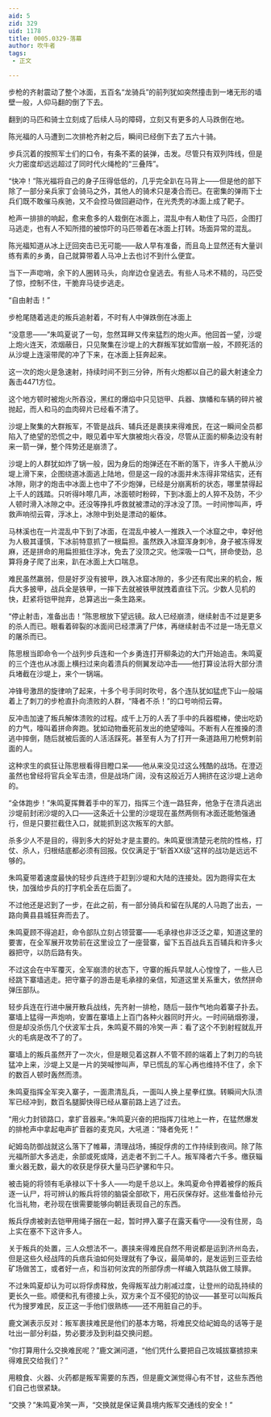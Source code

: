 ```yaml
---
aid: 5
zid: 329
uid: 1178
title: 0005.0329-落幕
author: 吹牛者
tags: 
 - 正文

---
```




  步枪的齐射震动了整个冰面，五百名“龙骑兵”的前列犹如突然撞击到一堵无形的墙壁一般，人仰马翻的倒了下去。

  翻到的马匹和骑士立刻成了后续人马的障碍，立刻又有更多的人马跌倒在地。

  陈光福的人马遭到二次排枪齐射之后，瞬间已经倒下去了五六十骑。

  步兵沉着的按照军士们的口令，有条不紊的装弹，击发。尽管只有双列阵线，但是火力密度却远远超过了同时代火绳枪的“三叠阵”。

  “快冲！”陈光福将自己的身子压得低低的，几乎完全趴在马背上——但是他的部下除了一部分亲兵家丁会骑马之外，其他人的骑术只是凑合而已。在密集的弹雨下士兵们既不敢催马疾驰，又不会控马做回避动作，在光秃秃的冰面上成了靶子。

  枪声一排排的响起，愈来愈多的人栽倒在冰面上，混乱中有人勒住了马匹，企图打马逃走，也有人不知所措的被惊吓的马匹带着在冰面上打转。场面异常的混乱。

  陈光福知道从冰上迂回突击已无可能——敌人早有准备，而且岛上显然还有大量训练有素的乡勇，自己就算带着人马冲上去也讨不到什么便宜。

  当下一声唿哨，余下的人圈转马头，向岸边仓皇逃去。有些人马术不精的，马匹受了惊，控制不住，干脆弃马徒步逃走。

  “自由射击！”

  步枪尾随着逃走的叛兵追射着，不时有人中弹跌倒在冰面上

  “没意思——”朱鸣夏说了一句，忽然耳畔又传来猛烈的炮火声。他回首一望，沙堤上炮火连天，浓烟蔽日，只见聚集在沙堤上的大群叛军犹如雪崩一般，不顾死活的从沙堤上连滚带爬的冲了下来，在冰面上狂奔起来。

  这一次的炮火是急速射，持续时间不到三分钟，所有火炮都以自己的最大射速全力轰击4471方位。

  这个地方顿时被炮火所吞没，黑红的爆焰中只见铠甲、兵器、旗幡和车辆的碎片被抛起，而人和马的血肉碎片已经看不清了。

  沙堤上聚集的大群叛军，不管是战兵、辅兵还是裹挟来得难民，在这一瞬间全员都陷入了绝望的恐慌之中，眼见着中军大旗被炮火吞没，尽管从正面的柳条边没有射来一箭一弹，整个阵势还是崩溃了。

  沙堤上的人群犹如炸了锅一般，因为身后的炮弹还在不断的落下，许多人干脆从沙堤上滑下来，企图绕道冰面逃上陆地，但是这一段的冰面并未冻得非常结实，还有冰隙，刚才的炮击中冰面上也中了不少炮弹，已经是分崩离析的状态，哪里禁得起上千人的践踏。只听得咔嚓几声，冰面顿时粉碎，下到冰面上的人猝不及防，不少人顿时滑入冰隙之中。还没等挣扎呼救就被漂动的浮冰没了顶。一时间惨叫声，呼救声响彻云霄，浮冰上，冰隙中到处是漂动的躯体。

  马林溪也在一片混乱中下到了冰面，在混乱中被人一推跌入一个冰窟之中，幸好他为人极其谨慎，下冰前特意抓了一根扁担。虽然跌入冰窟浑身刺冷，身子被冻得发麻，还是拼命的用扁担抵住浮冰，免去了没顶之灾。他深吸一口气，拼命使劲，总算将身子爬了出来，趴在冰面上大口喘息。

  难民虽然羸弱，但是好歹没有披甲，跌入冰窟冰隙的，多少还有爬出来的机会，叛兵大多披甲，战兵全是铁甲，一摔下去就被铁甲就拽着直往下沉。少数人见机的快，赶紧将铠甲抛弃，总算逃出一条生路来。

  “停止射击，准备出击！”陈思根放下望远镜。敌人已经崩溃，继续射击不过是更多的杀人而已。眼看着碎裂的冰面间已经漂满了尸体，再继续射击不过是一场无意义的屠杀而已。

  陈思根当即命令一个战列步兵连和一个乡勇连打开柳条边的大门开始追击。朱鸣夏的三个连也从冰面上横扫过来向着溃兵的侧翼发动冲击——他打算设法将大部分溃兵堵截在沙堤上，来个一锅端。

  冲锋号激昂的旋律响了起来，十多个号手同时吹号，各个连队犹如猛虎下山一般端着上了刺刀的步枪直扑向溃败的人群，“降者不杀！”的口号响彻云霄。

  反冲击加速了叛兵解体溃败的过程。成千上万的人丢了手中的兵器棍棒，使出吃奶的力气，嚎叫着拼命奔跑。犹如动物垂死前发出的绝望嚎叫。不断有人在推搡的溃逃中摔倒，随后就被后面的人活活踩死。甚至有人为了打开一条道路用刀枪劈刺前面的人。

  这种求生的疯狂让陈思根看得目瞪口呆——他从来没见过这么残酷的战场。在澄迈虽然也曾经将官兵全军击溃，但是战场广阔，没有这般近万人拥挤在这沙堤上逃命的。

  “全体跑步！”朱鸣夏挥舞着手中的军刀，指挥三个连一路狂奔，他急于在溃兵逃出沙堤前封闭沙堤的入口——这条近十公里的沙堤现在虽然两侧有冰面还能勉强通行，但是只要拦截住入口，就能抓到这次叛军的大部。

  杀多少人不是目的，得到多大的好处才是主要的。朱鸣夏很清楚元老院的性格，打仗、杀人，归根结底都必须有回报。仅仅满足于“斩首XX级”这样的战功是远远不够的。

  朱鸣夏带着速度最快的轻步兵连终于赶到沙堤和大陆的连接处。因为跑得实在太快，加强给步兵的打字机全丢在后面了。

  不过他还是迟到了一步，在此之前，有一部分骑兵和留在队尾的人马跑了出去，一路向黄县县城狂奔而去了。

  朱鸣夏顾不得追赶，命令部队立刻占领营寨——毛承禄也非泛泛之辈，知道这里的要害，在全军展开攻势前在这里设立了一座营寨，留下五百战兵五百辅兵和许多火器把守，以防后路有失。

  不过这会在中军覆灭，全军崩溃的状态下，守寨的叛兵早就人心惶惶了，一些人已经跳下寨墙逃走。把守寨子的游击是毛承禄的亲信，知道这里关系重大，依然拼命弹压部队。

  轻步兵连在行进中展开散兵战线，先齐射一排枪，随后一鼓作气地向着寨子扑去。寨墙上猛得一声炮响，安置在寨墙上上百门各种火器同时开火。一时间硝烟弥漫，但是却没杀伤几个伏波军士兵，朱鸣夏不屑的冷笑一声：看了这个不到射程就乱开火的毛病是改不了的了。

  寨墙上的叛兵虽然开了一次火，但是眼见着这群人不管不顾的端着上了刺刀的鸟铳猛冲上来，沙堤上又是一片的哭喊惨叫声，早已慌乱的军心再也维持不住了，余下的数百人顿时轰然而溃。

  朱鸣夏指挥全军突入寨子，一面肃清乱兵，一面叫人换上星拳红旗。转瞬间大队溃军已经冲到，数百名腿脚快得已经从寨前路上逃了过去。

  “用火力封锁路口，拿扩音器来。”朱鸣夏兴奋的把指挥刀往地上一杵，在猛然爆发的排枪声中拿起电声扩音器的麦克风，大吼道：“降者免死！”

  屺姆岛防御战就这么落下了帷幕，清理战场，捕捉俘虏的工作持续到夜间。除了陈光福所部大多逃走，余部或死或降，逃走者不到二千人。叛军降者六千多。缴获辎重火器无数，最大的收获是俘获大量马匹驴骡和牛只。

  被击毙的将领有毛承禄以下十多人——均是千总以上。朱鸣夏命令押着被俘的叛兵逐一认尸，将可辨认的叛兵将领的脑袋全部砍下，用石灰保存好。这些准备给孙元化当礼物，老孙现在很需要能够向朝廷表现自己的东西。

  叛兵俘虏被剥去铠甲用绳子捆在一起，暂时押入寨子在露天看守——没有住房，岛上实在塞不下这许多人。

  关于叛兵的处置，三人众想法不一。裹挟来得难民自然不用说都是运到济州岛去，但是这些久经战阵的兵痞兵油如何处理就有了争议，最简单的，是发运到三亚去给矿场做苦工，或者好一点，和当初何汝宾的所部俘虏一样编入筑路队做工赎罪。

  不过朱鸣夏却认为可以将俘虏释放，免得叛军战力削减过度，让登州的动乱持续的更长久一些。顺便和孔有德接上头，双方来个互不侵犯的协议——甚至可以叫叛兵代为搜罗难民，反正这一手他们很熟练——还不用脏自己的手。

  鹿文渊表示反对：叛军裹挟难民是他们的基本方略，将难民交给屺姆岛的话等于是吐出一部分利益，势必要涉及到利益交换问题。

  “你打算用什么交换难民呢？”鹿文渊问道，“他们凭什么要把自己攻城拔寨掳掠来得难民交给我们？”

  用粮食、火器、火药都是叛军需要的东西，但是鹿文渊觉得心有不甘，这些东西他们自己也很紧缺。

  “交换？”朱鸣夏冷笑一声，“交换就是保证黄县境内叛军交通线的安全！”


